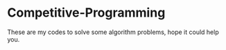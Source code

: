# Competitive-Programming
These are my codes to solve some algorithm problems, hope it could help you.
